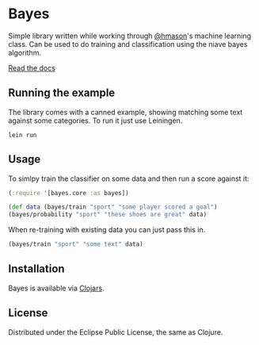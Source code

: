 # Bayes

Simple library written while working through [@hmason](http://twitter.com/hmason)'s machine
learning class.  Can be used to do training and classification using the
niave bayes algorithm.

[Read the docs](http://rodnaph.github.com/bayes/)

## Running the example

The library comes with a canned example, showing matching some text against
some categories.  To run it just use Leiningen.

```
lein run
```

## Usage

To simlpy train the classifier on some data and then run a score against it:

```clojure
(:require '[bayes.core :as bayes])

(def data (bayes/train "sport" "some player scored a goal")
(bayes/probability "sport" "these shoes are great" data)
```

When re-training with existing data you can just pass this in.

```clojure
(bayes/train "sport" "some text" data)
```

## Installation

Bayes is available via [Clojars](http://clojars.org).

## License

Distributed under the Eclipse Public License, the same as Clojure.

